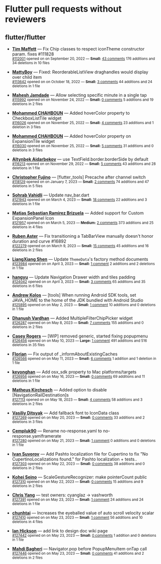 # Flutter pull requests without reviewers

## flutter/flutter

* **[Tim Maffett](https://github.com/timmaffett)** &mdash; Fix Chip classes to respect iconTheme constructor param. fixes #111828<br />
    <sub>[#112001](https://github.com/flutter/flutter/pull/112001) opened on on September 20, 2022 &mdash; **Small:** [43 comments](https://github.com/flutter/flutter/pull/112001) 176 additions and 34 deletions in 10 files</sub><br />

* **[MattyBoy](https://github.com/MattyBoy4444)** &mdash; Fixed: ReorderableListView draghandles would display over child item<br />
    <sub>[#113642](https://github.com/flutter/flutter/pull/113642) opened on on October 18, 2022 &mdash; **Small:** [3 comments](https://github.com/flutter/flutter/pull/113642) 44 additions and 24 deletions in 1 file</sub><br />

* **[Mahesh Jamdade](https://github.com/maheshmnj)** &mdash; Allow selecting specific minute in a single tap<br />
    <sub>[#115992](https://github.com/flutter/flutter/pull/115992) opened on on November 24, 2022 &mdash; **Small:** [0 comments](https://github.com/flutter/flutter/pull/115992) 5 additions and 19 deletions in 2 files</sub><br />

* **[Mohammed  CHAHBOUN](https://github.com/M97Chahboun)** &mdash; Added hoverColor property to CheckboxListTile widget<br />
    <sub>[#116026](https://github.com/flutter/flutter/pull/116026) opened on on November 25, 2022 &mdash; **Small:** [4 comments](https://github.com/flutter/flutter/pull/116026) 23 additions and 1 deletion in 3 files</sub><br />

* **[Mohammed  CHAHBOUN](https://github.com/M97Chahboun)** &mdash; Added hoverColor property on ExpansionTile widget<br />
    <sub>[#116030](https://github.com/flutter/flutter/pull/116030) opened on on November 25, 2022 &mdash; **Small:** [5 comments](https://github.com/flutter/flutter/pull/116030) 31 additions and 0 deletions in 3 files</sub><br />

* **[Altynbek Aidarbekov](https://github.com/altynbek132)** &mdash; use TextField.border.borderSide by default<br />
    <sub>[#116213](https://github.com/flutter/flutter/pull/116213) opened on on November 29, 2022 &mdash; **Small:** [5 comments](https://github.com/flutter/flutter/pull/116213) 43 additions and 28 deletions in 1 file</sub><br />

* **[Christopher Fujino](https://github.com/christopherfujino)** &mdash; [flutter_tools] Precache after channel switch<br />
    <sub>[#118129](https://github.com/flutter/flutter/pull/118129) opened on on January 7, 2023 &mdash; **Small:** [2 comments](https://github.com/flutter/flutter/pull/118129) 74 additions and 47 deletions in 5 files</sub><br />

* **[Sohrab Vahidli](https://github.com/sohrabonline)** &mdash; Update nav_bar.dart<br />
    <sub>[#121943](https://github.com/flutter/flutter/pull/121943) opened on on March 4, 2023 &mdash; **Small:** [18 comments](https://github.com/flutter/flutter/pull/121943) 22 additions and 3 deletions in 1 file</sub><br />

* **[Matias Sebastian Ramirez Brizuela](https://github.com/ramirezsebas)** &mdash; Added support for Custom ExpansionPanel Icon<br />
    <sub>[#121957](https://github.com/flutter/flutter/pull/121957) opened on on March 5, 2023 &mdash; **Medium:** [2 comments](https://github.com/flutter/flutter/pull/121957) 373 additions and 25 deletions in 4 files</sub><br />

* **[Ruben Aster](https://github.com/rubenaster)** &mdash; Fix transitioning a TabBarView manually doesn't honor duration and curve #16892<br />
    <sub>[#122279](https://github.com/flutter/flutter/pull/122279) opened on on March 9, 2023 &mdash; **Small:** [15 comments](https://github.com/flutter/flutter/pull/122279) 45 additions and 16 deletions in 2 files</sub><br />

* **[LiangXiang Shen](https://github.com/kj415j45)** &mdash; Update `ThemeData`'s factory method documents<br />
    <sub>[#123984](https://github.com/flutter/flutter/pull/123984) opened on on April 3, 2023 &mdash; **Small:** [1 comment](https://github.com/flutter/flutter/pull/123984) 2 additions and 2 deletions in 1 file</sub><br />

* **[hangyu](https://github.com/hangyujin)** &mdash; Update Navigation Drawer width and tiles padding<br />
    <sub>[#124042](https://github.com/flutter/flutter/pull/124042) opened on on April 3, 2023 &mdash; **Small:** [3 comments](https://github.com/flutter/flutter/pull/124042) 65 additions and 35 deletions in 6 files</sub><br />

* **[Andrew Kolos](https://github.com/andrewkolos)** &mdash; [tools] When running Android SDK tools, set JAVA_HOME to the home of the JDK bundled with Android Studio<br />
    <sub>[#125895](https://github.com/flutter/flutter/pull/125895) opened on on May 2, 2023 &mdash; **Small:** [1 comment](https://github.com/flutter/flutter/pull/125895) 10 additions and 0 deletions in 1 file</sub><br />

* **[Dhanush Vardhan](https://github.com/dhanush17-tech)** &mdash; Added MultipleFilterChipPicker widget<br />
    <sub>[#126287](https://github.com/flutter/flutter/pull/126287) opened on on May 8, 2023 &mdash; **Small:** [7 comments](https://github.com/flutter/flutter/pull/126287) 155 additions and 0 deletions in 2 files</sub><br />

* **[Casey Rogers](https://github.com/caseycrogers)** &mdash; [WIP] removed generic, started fixing popupmenu<br />
    <sub>[#126456](https://github.com/flutter/flutter/pull/126456) opened on on May 10, 2023 &mdash; **Large:** [1 comment](https://github.com/flutter/flutter/pull/126456) 491 additions and 516 deletions in 35 files</sub><br />

* **[Florian](https://github.com/PlutoHDDev)** &mdash; Fix output of _informAboutExistingCaches<br />
    <sub>[#126566](https://github.com/flutter/flutter/pull/126566) opened on on May 11, 2023 &mdash; **Small:** [6 comments](https://github.com/flutter/flutter/pull/126566) 1 addition and 1 deletion in 1 file</sub><br />

* **[keyonghan](https://github.com/keyonghan)** &mdash; Add osx_sdk property to Mac platforms/targets<br />
    <sub>[#126956](https://github.com/flutter/flutter/pull/126956) opened on on May 16, 2023 &mdash; **Small:** [0 comments](https://github.com/flutter/flutter/pull/126956) 69 additions and 11 deletions in 1 file</sub><br />

* **[Matheus Kirchesch](https://github.com/matheus-kirchesch-btor)** &mdash; Added option to disable [NavigationRailDestination]s<br />
    <sub>[#127113](https://github.com/flutter/flutter/pull/127113) opened on on May 18, 2023 &mdash; **Small:** [4 comments](https://github.com/flutter/flutter/pull/127113) 58 additions and 3 deletions in 2 files</sub><br />

* **[Vasiliy Ditsyak](https://github.com/vasilich6107)** &mdash; Add fallback font to IconData class<br />
    <sub>[#127269](https://github.com/flutter/flutter/pull/127269) opened on on May 20, 2023 &mdash; **Small:** [0 comments](https://github.com/flutter/flutter/pull/127269) 33 additions and 2 deletions in 3 files</sub><br />

* **[Cempluk90](https://github.com/Cempluk90)** &mdash; Rename no-response.yaml to no-response.yamlframerate<br />
    <sub>[#127280](https://github.com/flutter/flutter/pull/127280) opened on on May 21, 2023 &mdash; **Small:** [1 comment](https://github.com/flutter/flutter/pull/127280) 0 additions and 0 deletions in 1 file</sub><br />

* **[Ivan Suvorov](https://github.com/IvanDreamer)** &mdash; Add Pashto localization file for Cupertino to fix "No CupertinoLocalizations found." for Pashto localization + tests..<br />
    <sub>[#127303](https://github.com/flutter/flutter/pull/127303) opened on on May 22, 2023 &mdash; **Small:** [0 comments](https://github.com/flutter/flutter/pull/127303) 38 additions and 0 deletions in 2 files</sub><br />

* **[Kohei Seino](https://github.com/kseino)** &mdash; ScaleGestureRecognizer: make pointerCount public<br />
    <sub>[#127310](https://github.com/flutter/flutter/pull/127310) opened on on May 22, 2023 &mdash; **Small:** [0 comments](https://github.com/flutter/flutter/pull/127310) 15 additions and 9 deletions in 2 files</sub><br />

* **[Chris Yang](https://github.com/cyanglaz)** &mdash; test owners: cyanglaz -> vashworth<br />
    <sub>[#127391](https://github.com/flutter/flutter/pull/127391) opened on on May 23, 2023 &mdash; **Small:** [1 comment](https://github.com/flutter/flutter/pull/127391) 24 additions and 24 deletions in 1 file</sub><br />

* **[chunhtai](https://github.com/chunhtai)** &mdash; Increases the eyeballed value of auto scroll velocity scalar<br />
    <sub>[#127410](https://github.com/flutter/flutter/pull/127410) opened on on May 23, 2023 &mdash; **Small:** [1 comment](https://github.com/flutter/flutter/pull/127410) 56 additions and 10 deletions in 4 files</sub><br />

* **[Ian Hickson](https://github.com/Hixie)** &mdash; add link to design doc wiki page<br />
    <sub>[#127442](https://github.com/flutter/flutter/pull/127442) opened on on May 23, 2023 &mdash; **Small:** [0 comments](https://github.com/flutter/flutter/pull/127442) 1 addition and 0 deletions in 1 file</sub><br />

* **[Mahdi Bagheri](https://github.com/mhbdev)** &mdash; Navigator.pop before PopupMenuItem onTap call<br />
    <sub>[#127446](https://github.com/flutter/flutter/pull/127446) opened on on May 23, 2023 &mdash; **Small:** [0 comments](https://github.com/flutter/flutter/pull/127446) 41 additions and 2 deletions in 2 files</sub><br />

